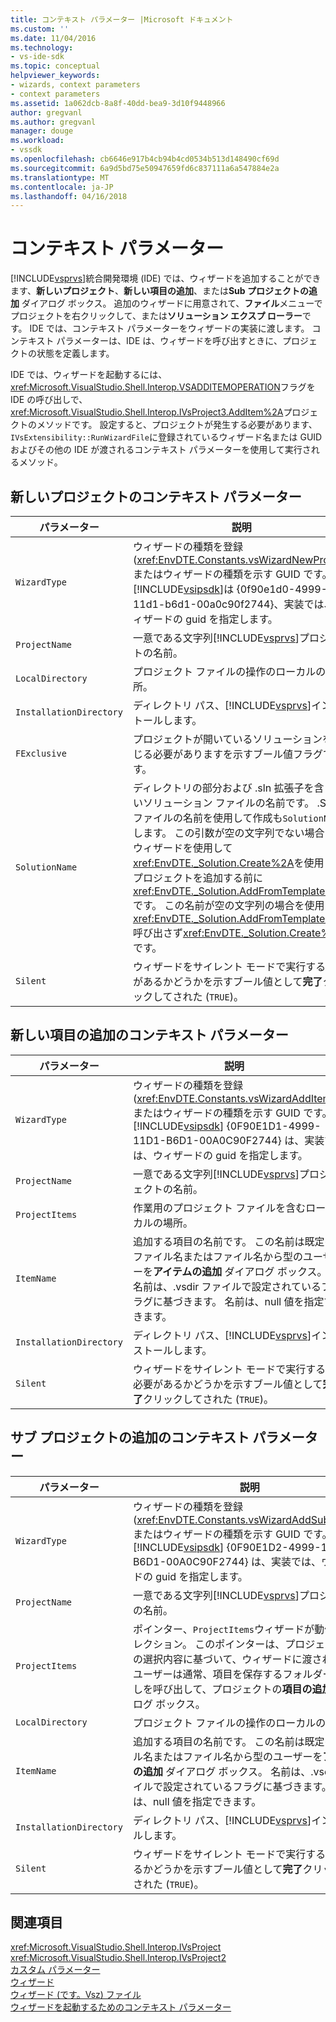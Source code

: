 ```yaml
---
title: コンテキスト パラメーター |Microsoft ドキュメント
ms.custom: ''
ms.date: 11/04/2016
ms.technology:
- vs-ide-sdk
ms.topic: conceptual
helpviewer_keywords:
- wizards, context parameters
- context parameters
ms.assetid: 1a062dcb-8a8f-40dd-bea9-3d10f9448966
author: gregvanl
ms.author: gregvanl
manager: douge
ms.workload:
- vssdk
ms.openlocfilehash: cb6646e917b4cb94b4cd0534b513d148490cf69d
ms.sourcegitcommit: 6a9d5bd75e50947659fd6c837111a6a547884e2a
ms.translationtype: MT
ms.contentlocale: ja-JP
ms.lasthandoff: 04/16/2018
---
```

# <a name="context-parameters"></a>コンテキスト パラメーター
[!INCLUDE[vsprvs](../../code-quality/includes/vsprvs_md.md)]統合開発環境 (IDE) では、ウィザードを追加することができます、**新しいプロジェクト**、**新しい項目の追加**、または**Sub プロジェクトの追加** ダイアログ ボックス。 追加のウィザードに用意されて、**ファイル**メニューでプロジェクトを右クリックして、または**ソリューション エクスプ ローラー**です。 IDE では、コンテキスト パラメーターをウィザードの実装に渡します。 コンテキスト パラメーターは、IDE は、ウィザードを呼び出すときに、プロジェクトの状態を定義します。  
  
 IDE では、ウィザードを起動するには、<xref:Microsoft.VisualStudio.Shell.Interop.VSADDITEMOPERATION>フラグを IDE の呼び出しで、<xref:Microsoft.VisualStudio.Shell.Interop.IVsProject3.AddItem%2A>プロジェクトのメソッドです。 設定すると、プロジェクトが発生する必要があります、`IVsExtensibility::RunWizardFile`に登録されているウィザード名または GUID およびその他の IDE が渡されるコンテキスト パラメーターを使用して実行されるメソッド。  
  
## <a name="context-parameters-for-new-project"></a>新しいプロジェクトのコンテキスト パラメーター  
  
|パラメーター|説明|  
|---------------|-----------------|  
|`WizardType`|ウィザードの種類を登録 (<xref:EnvDTE.Constants.vsWizardNewProject>) またはウィザードの種類を示す GUID です。 [!INCLUDE[vsipsdk](../../extensibility/includes/vsipsdk_md.md)]は {0f90e1d0-4999-11d1-b6d1-00a0c90f2744}、実装では、ウィザードの guid を指定します。|  
|`ProjectName`|一意である文字列[!INCLUDE[vsprvs](../../code-quality/includes/vsprvs_md.md)]プロジェクトの名前。|  
|`LocalDirectory`|プロジェクト ファイルの操作のローカルの場所。|  
|`InstallationDirectory`|ディレクトリ パス、[!INCLUDE[vsprvs](../../code-quality/includes/vsprvs_md.md)]インストールします。|  
|`FExclusive`|プロジェクトが開いているソリューションを閉じる必要がありますを示すブール値フラグです。|  
|`SolutionName`|ディレクトリの部分および .sln 拡張子を含まないソリューション ファイルの名前です。 .Suo ファイルの名前を使用して作成も`SolutionName`します。 この引数が空の文字列でない場合は、ウィザードを使用して<xref:EnvDTE._Solution.Create%2A>を使用してプロジェクトを追加する前に<xref:EnvDTE._Solution.AddFromTemplate%2A>です。 この名前が空の文字列の場合を使用して<xref:EnvDTE._Solution.AddFromTemplate%2A>呼び出さず<xref:EnvDTE._Solution.Create%2A>です。|  
|`Silent`|ウィザードをサイレント モードで実行する必要があるかどうかを示すブール値として**完了**クリックしてされた (`TRUE`)。|  
  
## <a name="context-parameters-for-add-new-item"></a>新しい項目の追加のコンテキスト パラメーター  
  
|パラメーター|説明|  
|---------------|-----------------|  
|`WizardType`|ウィザードの種類を登録 (<xref:EnvDTE.Constants.vsWizardAddItem>) またはウィザードの種類を示す GUID です。 [!INCLUDE[vsipsdk](../../extensibility/includes/vsipsdk_md.md)] {0F90E1D1-4999-11D1-B6D1-00A0C90F2744} は、実装では、ウィザードの guid を指定します。|  
|`ProjectName`|一意である文字列[!INCLUDE[vsprvs](../../code-quality/includes/vsprvs_md.md)]プロジェクトの名前。|  
|`ProjectItems`|作業用のプロジェクト ファイルを含むローカルの場所。|  
|`ItemName`|追加する項目の名前です。 この名前は既定のファイル名またはファイル名から型のユーザーを**アイテムの追加** ダイアログ ボックス。 名前は、.vsdir ファイルで設定されているフラグに基づきます。 名前は、null 値を指定できます。|  
|`InstallationDirectory`|ディレクトリ パス、[!INCLUDE[vsprvs](../../code-quality/includes/vsprvs_md.md)]インストールします。|  
|`Silent`|ウィザードをサイレント モードで実行する必要があるかどうかを示すブール値として**完了**クリックしてされた (`TRUE`)。|  
  
## <a name="context-parameters-for-add-sub-project"></a>サブ プロジェクトの追加のコンテキスト パラメーター  
  
|パラメーター|説明|  
|---------------|-----------------|  
|`WizardType`|ウィザードの種類を登録 (<xref:EnvDTE.Constants.vsWizardAddSubProject>) またはウィザードの種類を示す GUID です。 [!INCLUDE[vsipsdk](../../extensibility/includes/vsipsdk_md.md)] {0F90E1D2-4999-11D1-B6D1-00A0C90F2744} は、実装では、ウィザードの guid を指定します。|  
|`ProjectName`|一意である文字列[!INCLUDE[vsprvs](../../code-quality/includes/vsprvs_md.md)]プロジェクトの名前。|  
|`ProjectItems`|ポインター、`ProjectItems`ウィザードが動作するコレクション。 このポインターは、プロジェクト階層の選択内容に基づいて、ウィザードに渡されます。 ユーザーは通常、項目を保存するフォルダーを選択しを呼び出して、プロジェクトの**項目の追加** ダイアログ ボックス。|  
|`LocalDirectory`|プロジェクト ファイルの操作のローカルの場所。|  
|`ItemName`|追加する項目の名前です。 この名前は既定のファイル名またはファイル名から型のユーザーを**アイテムの追加** ダイアログ ボックス。 名前は、.vsdir ファイルで設定されているフラグに基づきます。 名前は、null 値を指定できます。|  
|`InstallationDirectory`|ディレクトリ パス、[!INCLUDE[vsprvs](../../code-quality/includes/vsprvs_md.md)]インストールします。|  
|`Silent`|ウィザードをサイレント モードで実行する必要があるかどうかを示すブール値として**完了**クリックしてされた (`TRUE`)。|  
  
## <a name="see-also"></a>関連項目  
 <xref:Microsoft.VisualStudio.Shell.Interop.IVsProject>   
 <xref:Microsoft.VisualStudio.Shell.Interop.IVsProject2>   
 [カスタム パラメーター](../../extensibility/internals/custom-parameters.md)   
 [ウィザード](../../extensibility/internals/wizards.md)   
 [ウィザード (です。Vsz) ファイル](../../extensibility/internals/wizard-dot-vsz-file.md)   
 [ウィザードを起動するためのコンテキスト パラメーター](http://msdn.microsoft.com/Library/051a10f4-9e45-4604-b344-123044f33a24)